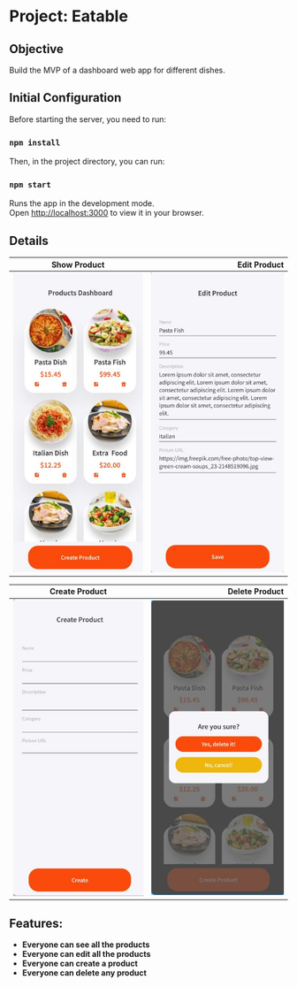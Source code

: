 # Project: Eatable

## Objective

Build the MVP of a dashboard web app for different dishes.

## Initial Configuration 

Before starting the server, you need to run:

### `npm install`

Then, in the project directory, you can run:

### `npm start`

Runs the app in the development mode.\
Open [http://localhost:3000](http://localhost:3000) to view it in your browser.

## Details

Show Product               |  Edit Product          
:-------------------------:|-------------------------:
![products](./public/img/eatable_products.JPG)  | ![edit](./public/img/eatable_edit.JPG)

<!-- ![products](./public/img/eatable_products.JPG) -->

<!-- ![edit](./public/img/eatable_edit.JPG) -->

Create Product               |  Delete Product          
:-------------------------:|-------------------------:
![create](./public/img/eatable_create.JPG)  | ![delete](./public/img/eatable_delete.JPG)

<!-- ![create](./public/img/eatable_create.JPG)

![delete](./public/img/eatable_delete.JPG) -->

## Features:

- **Everyone can see all the products**
- **Everyone can edit all the products**
- **Everyone can create a product**
- **Everyone can delete any product**
